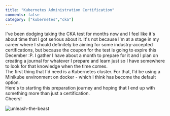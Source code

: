```yaml
---  
title: "Kubernetes Administration Certification"
comments: false
category: ["kubernetes","cka"]
---  
```


I've been dodging taking the CKA test for months now and I feel like it's about time that I got serious about it. It's not because I'm at a stage in my career where I should definitely be aiming for some industry-accepted certifications, but because the coupon for the test is going to expire this December :P. I gather I have about a month to prepare for it and I plan on creating a journal for whatever I prepare and learn just so I have somewhere to look for that knowledge when the time comes.  
The first thing that I'd need is a Kubernetes cluster. For that, I'd be using a Minikube environment on docker - which I think has become the default option.  
Here's to starting this preparation journey and hoping that I end up with something more than just a certification.   
Cheers!  

![unleash-the-beast](https://media.giphy.com/media/3o8doT5DaMjfH3paHC/giphy.gif)